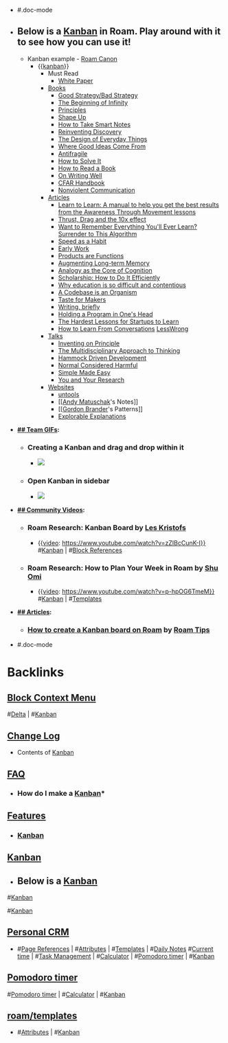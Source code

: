 - #.doc-mode
- ## Below is a [Kanban](<Kanban.md>) in Roam. Play around with it to see how you can use it!
    - Kanban example - [Roam Canon](<Roam Canon.md>)
        - {{[kanban](<kanban.md>)}}
            - Must Read
                - [White Paper](<White Paper.md>)
            - [Books](<Books.md>)
                - [Good Strategy/Bad Strategy](<Good Strategy/Bad Strategy.md>)
                - [The Beginning of Infinity](<The Beginning of Infinity.md>)
                - [Principles](<Principles.md>)
                - [Shape Up](<Shape Up.md>)
                - [How to Take Smart Notes](<How to Take Smart Notes.md>)
                - [Reinventing Discovery](<Reinventing Discovery.md>)
                - [The Design of Everyday Things](<The Design of Everyday Things.md>)
                - [Where Good Ideas Come From](<Where Good Ideas Come From.md>)
                - [Antifragile](<Antifragile.md>)
                - [How to Solve It](<How to Solve It.md>)
                - [How to Read a Book](<How to Read a Book.md>)
                - [On Writing Well](<On Writing Well.md>)
                - [CFAR Handbook](<CFAR Handbook.md>)
                - [Nonviolent Communication](<Nonviolent Communication.md>)
            - [Articles](<Articles.md>)
                - [Learn to Learn: A manual to help you get the best results from the Awareness Through Movement lessons](<Learn to Learn: A manual to help you get the best results from the Awareness Through Movement lessons.md>)
                - [Thrust, Drag and the 10x effect](<Thrust, Drag and the 10x effect.md>)
                - [Want to Remember Everything You'll Ever Learn? Surrender to This Algorithm](<Want to Remember Everything You'll Ever Learn? Surrender to This Algorithm.md>)
                - [Speed as a Habit](<Speed as a Habit.md>)
                - [Early Work](<Early Work.md>)
                - [Products are Functions](<Products are Functions.md>)
                - [Augmenting Long-term Memory](<Augmenting Long-term Memory.md>)
                - [Analogy as the Core of Cognition](<Analogy as the Core of Cognition.md>)
                - [Scholarship: How to Do It Efficiently](<Scholarship: How to Do It Efficiently.md>)
                - [Why education is so difficult and contentious](<Why education is so difficult and contentious.md>)
                - [A Codebase is an Organism](<A Codebase is an Organism.md>)
                - [Taste for Makers](<Taste for Makers.md>)
                - [Writing, briefly](<Writing, briefly.md>)
                - [Holding a Program in One's Head](<Holding a Program in One's Head.md>)
                - [The Hardest Lessons for Startups to Learn](<The Hardest Lessons for Startups to Learn.md>)
                - [How to Learn From Conversations](<How to Learn From Conversations.md>) [LessWrong](<LessWrong.md>)
            - [Talks](<Talks.md>)
                - [Inventing on Principle](<Inventing on Principle.md>)
                - [The Multidisciplinary Approach to Thinking](<The Multidisciplinary Approach to Thinking.md>)
                - [Hammock Driven Development](<Hammock Driven Development.md>)
                - [Normal Considered Harmful](<Normal Considered Harmful.md>)
                - [Simple Made Easy](<Simple Made Easy.md>)
                - [You and Your Research](<You and Your Research.md>)
            - [Websites](<Websites.md>)
                - [untools](<untools.md>)
                - [[[Andy Matuschak](<[[Andy Matuschak.md>)'s Notes]]
                - [[[Gordon Brander](<[[Gordon Brander.md>)'s Patterns]]
                - [Explorable Explanations](<Explorable Explanations.md>)
- **[## Team GIFs](<## Team GIFs.md>):**
    - ### Creating a Kanban and drag and drop within it
        - ![](https://firebasestorage.googleapis.com/v0/b/firescript-577a2.appspot.com/o/imgs%2Fapp%2Fhelp-documentation%2FSmU5tn9gdD.gif?alt=media&token=ea2d0bbb-8ef4-4359-a0de-b06f6cca74e3)
    - ### Open Kanban in sidebar
        - ![](https://firebasestorage.googleapis.com/v0/b/firescript-577a2.appspot.com/o/imgs%2Fapp%2Fhelp-documentation%2FuqWn53xv7q.gif?alt=media&token=111f7548-04db-4587-9005-e103ca2f6047)
- **[## Community Videos](<## Community Videos.md>):**
    - ### Roam Research: Kanban Board by [Les Kristofs](<Les Kristofs.md>)
        - {{[video](<video.md>): https://www.youtube.com/watch?v=zZIBcCunK-I}}
#[Kanban](<Kanban.md>) | #[Block References](<Block References.md>)
    - ### Roam Research: How to Plan Your Week in Roam by [Shu Omi](<Shu Omi.md>)
        - {{[video](<video.md>): https://www.youtube.com/watch?v=p-hpOG6TmeM}}
#[Kanban](<Kanban.md>) | #[Templates](<Templates.md>)
- **[## Articles](<## Articles.md>):**
    - ### [How to create a Kanban board on Roam](https://www.roamtips.com/home/roam-kanban-board) by [Roam Tips](<Roam Tips.md>)

- #.doc-mode

# Backlinks
## [Block Context Menu](<Block Context Menu.md>)
#[Delta](<Delta.md>) | #[Kanban](<Kanban.md>)

## [Change Log](<Change Log.md>)
- Contents of [Kanban](<Kanban.md>)

## [FAQ](<FAQ.md>)
- ### **How do I make a** [Kanban](<Kanban.md>)*

## [Features](<Features.md>)
- ### [Kanban]([Kanban](<Kanban.md>))

## [Kanban](<Kanban.md>)
- ## Below is a [Kanban](<Kanban.md>)

#[Kanban](<Kanban.md>)

#[Kanban](<Kanban.md>)

## [Personal CRM](<Personal CRM.md>)
- #[Page References](<Page References.md>) | #[Attributes](<Attributes.md>) | #[Templates](<Templates.md>) | #[Daily Notes](<Daily Notes.md>) #[Current time](<Current time.md>) | #[Task Management](<Task Management.md>) | #[Calculator](<Calculator.md>) | #[Pomodoro timer](<Pomodoro timer.md>) | #[Kanban](<Kanban.md>)

## [Pomodoro timer](<Pomodoro timer.md>)
#[Pomodoro timer](<Pomodoro timer.md>) | #[Calculator](<Calculator.md>) | #[Kanban](<Kanban.md>)

## [roam/templates](<roam/templates.md>)
- #[Attributes](<Attributes.md>) | #[Kanban](<Kanban.md>)

